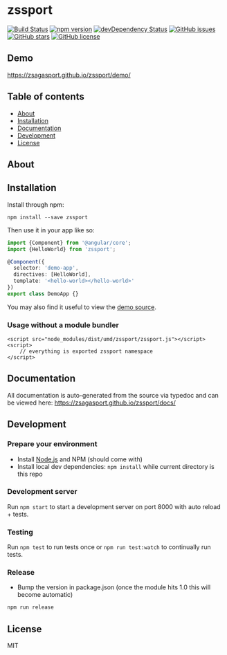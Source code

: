 # zssport
[![Build Status](https://travis-ci.org/zsagasport/zssport.svg?branch=master)](https://travis-ci.org/zsagasport/zssport)
[![npm version](https://badge.fury.io/js/zssport.svg)](http://badge.fury.io/js/zssport)
[![devDependency Status](https://david-dm.org/zsagasport/zssport/dev-status.svg)](https://david-dm.org/zsagasport/zssport#info=devDependencies)
[![GitHub issues](https://img.shields.io/github/issues/zsagasport/zssport.svg)](https://github.com/zsagasport/zssport/issues)
[![GitHub stars](https://img.shields.io/github/stars/zsagasport/zssport.svg)](https://github.com/zsagasport/zssport/stargazers)
[![GitHub license](https://img.shields.io/badge/license-MIT-blue.svg)](https://raw.githubusercontent.com/zsagasport/zssport/master/LICENSE)

## Demo
https://zsagasport.github.io/zssport/demo/

## Table of contents

- [About](#about)
- [Installation](#installation)
- [Documentation](#documentation)
- [Development](#development)
- [License](#licence)

## About



## Installation

Install through npm:
```
npm install --save zssport
```

Then use it in your app like so:

```typescript
import {Component} from '@angular/core';
import {HelloWorld} from 'zssport';

@Component({
  selector: 'demo-app',
  directives: [HelloWorld],
  template: '<hello-world></hello-world>'
})
export class DemoApp {}
```

You may also find it useful to view the [demo source](https://github.com/zsagasport/zssport/blob/master/demo/demo.ts).

### Usage without a module bundler
```
<script src="node_modules/dist/umd/zssport/zssport.js"></script>
<script>
    // everything is exported zssport namespace
</script>
```

## Documentation
All documentation is auto-generated from the source via typedoc and can be viewed here:
https://zsagasport.github.io/zssport/docs/

## Development

### Prepare your environment
* Install [Node.js](http://nodejs.org/) and NPM (should come with)
* Install local dev dependencies: `npm install` while current directory is this repo

### Development server
Run `npm start` to start a development server on port 8000 with auto reload + tests.

### Testing
Run `npm test` to run tests once or `npm run test:watch` to continually run tests.

### Release
* Bump the version in package.json (once the module hits 1.0 this will become automatic)
```bash
npm run release
```

## License

MIT
